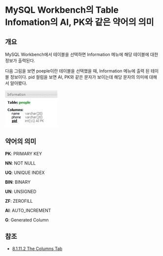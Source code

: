 # MySQL Workbench의 Table Infomation의 AI, PK와 같은 약어의 의미

## 개요

MySQL Workbench에서 테이블을 선택하면 Information 메뉴에 해당 테이블에 대한 정보가 출력된다. 

다음 그림을 보면 poeple이란 테이블을 선택했을 때, Information 메뉴에 출력 된 테이블 정보이다. 
pid 컬럼을 보면 AI, PK와 같은 문자가 보이는데 해당 문자의 의미에 대해서 알아봤다.

![약어](./table_info.png)

## 약어의 의미

**PK**: PRIMARY KEY

**NN**: NOT NULL

**UQ**: UNIQUE INDEX

**BIN**: BINARY

**UN**: UNSIGNED

**ZF**: ZEROFILL

**AI**: AUTO_INCREMENT

**G**: Generated Column

## 참조

* [8.1.11.2 The Columns Tab](https://dev.mysql.com/doc/workbench/en/wb-table-editor-columns-tab.html)